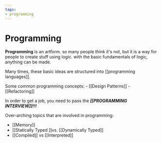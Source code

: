 ```yaml
---
tags:
- programming
---
```


# Programming

**Programming** is an artform. so many people think it's not, but it is a way for people to create stuff using logic. with the basic fundamentals of logic, anything can be made. 

Many times, these basic ideas are structured into [[programming languages]]. 

Some common programming concepts:
	- [[Design Patterns]]
	- [[Refactoring]]


In order to get a job, you need to pass the ***[[PROGRAMMING INTERVIEW]]!!!***


Over-arching topics that are involved in programming:
- [[Memory]]
- [[Statically Typed ]]vs. [[Dynamically Typed]]
- [[Compiled]] vs [[Interpreted]]


